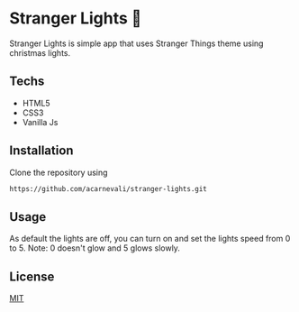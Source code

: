 # Stranger Lights 🎇

Stranger Lights is simple app that uses Stranger Things theme using christmas lights.
 
## Techs
- HTML5
- CSS3
- Vanilla Js 

## Installation

Clone the repository using

```bash
https://github.com/acarnevali/stranger-lights.git
```

## Usage

As default the lights are off, you can turn on and set the lights speed from 0 to 5. 
Note: 0 doesn't glow and 5 glows slowly. 



## License
[MIT](https://choosealicense.com/licenses/mit/)
